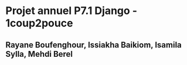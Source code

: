 # Projet annuel P7.1 Django - 1coup2pouce
## Rayane Boufenghour, Issiakha Baikiom, Isamila Sylla, Mehdi Berel
